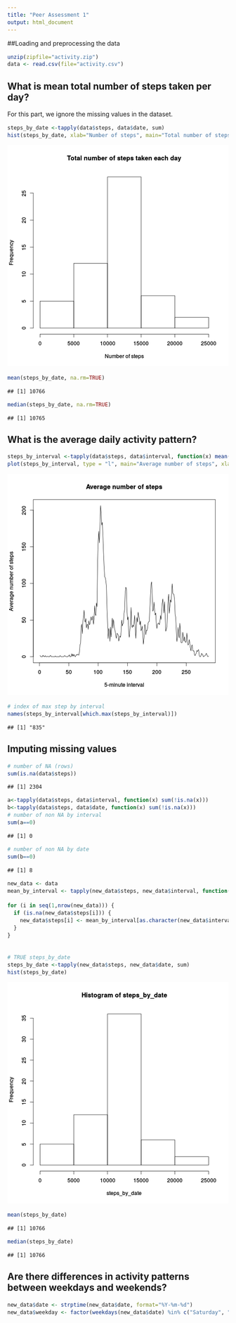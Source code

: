 ```yaml
---
title: "Peer Assessment 1"
output: html_document
---
```


##Loading and preprocessing the data


```r
unzip(zipfile="activity.zip")
data <- read.csv(file="activity.csv")
```

## What is mean total number of steps taken per day?
For this part, we ignore the missing values in the dataset.

```r
steps_by_date <-tapply(data$steps, data$date, sum)
hist(steps_by_date, xlab="Number of steps", main="Total number of steps taken each day")
```

![plot of chunk unnamed-chunk-2](figure/unnamed-chunk-2.png) 



```r
mean(steps_by_date, na.rm=TRUE)
```

```
## [1] 10766
```

```r
median(steps_by_date, na.rm=TRUE)
```

```
## [1] 10765
```

## What is the average daily activity pattern?

```r
steps_by_interval <-tapply(data$steps, data$interval, function(x) mean(x, na.rm=TRUE))
plot(steps_by_interval, type = "l", main="Average number of steps", xlab="5-minute interval", ylab="Average number of steps")
```

![plot of chunk unnamed-chunk-4](figure/unnamed-chunk-4.png) 


```r
# index of max step by interval
names(steps_by_interval[which.max(steps_by_interval)])
```

```
## [1] "835"
```

## Imputing missing values

```r
# number of NA (rows)
sum(is.na(data$steps))
```

```
## [1] 2304
```

```r
a<-tapply(data$steps, data$interval, function(x) sum(!is.na(x)))
b<-tapply(data$steps, data$date, function(x) sum(!is.na(x)))
# number of non NA by interval
sum(a==0)
```

```
## [1] 0
```

```r
# number of non NA by date
sum(b==0)
```

```
## [1] 8
```

```r
new_data <- data
mean_by_interval <- tapply(new_data$steps, new_data$interval, function(x) mean(x, na.rm=TRUE))

for (i in seq(1,nrow(new_data))) {
  if (is.na(new_data$steps[i])) {
    new_data$steps[i] <- mean_by_interval[as.character(new_data$interval[i])]
  }
}


# TRUE steps_by_date
steps_by_date <-tapply(new_data$steps, new_data$date, sum)
hist(steps_by_date)
```

![plot of chunk unnamed-chunk-6](figure/unnamed-chunk-6.png) 

```r
mean(steps_by_date)
```

```
## [1] 10766
```

```r
median(steps_by_date)
```

```
## [1] 10766
```

## Are there differences in activity patterns between weekdays and weekends?


```r
new_data$date <- strptime(new_data$date, format="%Y-%m-%d")
new_data$weekday <- factor(weekdays(new_data$date) %in% c("Saturday", "Sunday"), labels=c("weekday", "weekend"))
```
